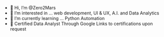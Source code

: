 - 👋 Hi, I’m @Zero2Mars
- 👀 I’m interested in ... web development, UI & UX, A.I. and Data Analytics
- 🌱 I’m currently learning ... Python Automation
- :raised_hands: Certified Data Analyst Through Google Links to certifications upon request

<!---
Zero2Mars/Zero2Mars is a ✨ special ✨ repository because its `README.md` (this file) appears on your GitHub profile.
You can click the Preview link to take a look at your changes.
--->
